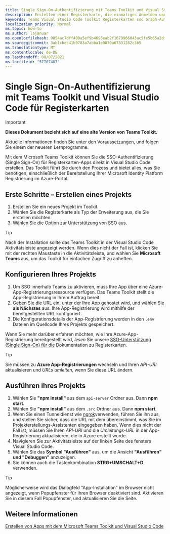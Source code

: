 ```yaml
---
title: Single Sign-On-Authentifizierung mit Teams Toolkit und Visual Studio Code für Registerkarten
description: Erstellen einer Registerkarte, die einmaliges Anmelden und Microsoft Graph Aufrufe direkt in Visual Studio Code mit dem Microsoft Teams Toolkit unterstützt
keywords: Teams Visual Studio Code Toolkit Registerkarten sso Graph-Authentifizierung Azure Identity Platform
localization_priority: Normal
ms.topic: how-to
ms.author: lajanuar
ms.openlocfilehash: 9854ac7dff400a5ef9b4695eab2f1679966043ac5fe5b65a2df5d4c5c7c6da8b
ms.sourcegitcommit: 3ab1cbec41b9783a7abba1e0870a67831282c3b5
ms.translationtype: MT
ms.contentlocale: de-DE
ms.lasthandoff: 08/07/2021
ms.locfileid: "57707407"
---
```

# <a name="single-sign-on-authentication-with-teams-toolkit-and-visual-studio-code-for-tabs"></a>Single Sign-On-Authentifizierung mit Teams Toolkit und Visual Studio Code für Registerkarten

> [!IMPORTANT]
> **Dieses Dokument bezieht sich auf eine alte Version von Teams Toolkit.**
>
> Aktuelle Informationen finden Sie unter den [Voraussetzungen,](../get-started/prerequisites.md) und folgen Sie einem der neueren Lernprogramme.

Mit dem Microsoft Teams Toolkit können Sie die SSO-Authentifizierung (Single Sign-On) für Registerkarten-Apps direkt in Visual Studio Code erstellen. Das Toolkit führt Sie durch den Prozess und bietet alles, was Sie benötigen, einschließlich der Bereitstellung Ihrer Microsoft Identity Platform Registrierung im Azure-Portal.

## <a name="get-started--create-a-project"></a>Erste Schritte – Erstellen eines Projekts

1. Erstellen Sie ein neues Projekt im Toolkit.
1. Wählen Sie die Registerkarte als Typ der Erweiterung aus, die Sie erstellen möchten.
1. Wählen Sie die Option zur Unterstützung von SSO aus.

> [!TIP]
> Nach der Installation sollte das Teams Toolkit in der Visual Studio Code Aktivitätsleiste angezeigt werden. Wenn dies nicht der Fall ist, klicken Sie mit der rechten Maustaste in die Aktivitätsleiste, und wählen Sie **Microsoft Teams** aus, um das Toolkit für einfachen Zugriff zu anheften.

## <a name="configure-your-project"></a>Konfigurieren Ihres Projekts

1. Um SSO innerhalb Teams zu aktivieren, muss Ihre App über eine Azure-App-Registrierungsressource verfügen. Das Teams Toolkit stellt die App-Registrierung in Ihrem Auftrag bereit.
1. Geben Sie die URL ein, unter der Ihre App gehostet wird, und wählen Sie **als Nächstes** aus. Ihre App-Registrierung wird mithilfe der bereitgestellten URL konfiguriert.
1. Die Konfigurationsdetails der App-Registrierung werden in den `.env` Dateien im Quellcode Ihres Projekts gespeichert.

Wenn Sie mehr darüber erfahren möchten, wie Ihre Azure-App-Registrierung bereitgestellt wird, _lesen_  Sie unsere [SSO-Unterstützung (Single Sign-On) für die](../tabs/how-to/authentication/auth-aad-sso.md) Dokumentation zu Registerkarten.

> [!TIP]
> Sie müssen zu **Azure App-Registrierungen** wechseln und Ihren *API-URI* aktualisieren und *URLs umleiten,* wenn Sie diese URL ändern.

## <a name="run-your-project"></a>Ausführen ihres Projekts

1. Wählen Sie **"npm install"** aus dem `api-server` Ordner aus. Dann **npm start**.
1. Wählen Sie **"npm install"** aus dem `.src` Ordner aus. Dann **npm start**.
1. Wenn Sie einen Tunneldienst wie [ngrok](https://ngrok.com/)verwenden, führen Sie ihn aus, und stellen Sie sicher, dass die URL mit dem übereinstimmt, was Sie im Projekterstellungs-Assistenten eingegeben haben. Wenn dies nicht der Fall ist, müssen Sie Ihren _API-URI_ und die _Umleitungs-URL_ in der App-Registrierung aktualisieren, die in Azure erstellt wurde.
1. Navigieren Sie zur Aktivitätsleiste auf der linken Seite des fensters Visual Studio Code.
1. Wählen Sie das **Symbol "Ausführen"** aus, um die Ansicht **"Ausführen" und "Debuggen"** anzuzeigen.
1. Sie können auch die Tastenkombination **STRG+UMSCHALT+D** verwenden.

> [!TIP]
> Möglicherweise wird das Dialogfeld "App-Installation" im Browser nicht angezeigt, wenn Popupfenster für Ihren Browser deaktiviert sind. Aktivieren Sie in diesem Fall Popupfenster, und aktualisieren Sie die Seite.

## <a name="see-also"></a>Weitere Informationen

[Erstellen von Apps mit dem Microsoft Teams Toolkit und Visual Studio Code](visual-studio-code-overview.md)

